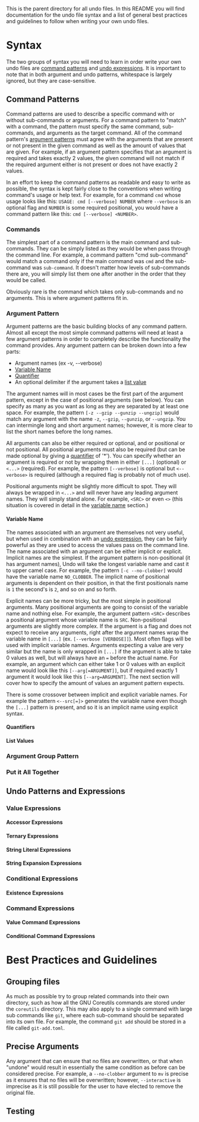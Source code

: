 This is the parent directory for all undo files. In this README you will find documentation for the undo file syntax and
a list of general best practices and guidelines to follow when writing your own undo files.

# Syntax
The two groups of syntax you will need to learn in order write your own undo files are
[command patterns](#command-patterns) and [undo expressions](#undo-patterns-and-expressions). It is important to note
that in both argument and undo patterns, whitespace is largely ignored, but they are case-sensitive.

## Command Patterns
Command patterns are used to describe a specific command with or without sub-commands or arguments. For a command
pattern to "match" with a command, the pattern must specify the same command, sub-commands, and arguments as the target
command. All of the command pattern's [argument patterns](#argument-pattern) must agree with the arguments that are
present or not present in the given command as well as the amount of values that are given. For example, if an argument
pattern specifies that an argument is required and takes exactly 2 values, the given command will not match if the
required argument either is not present or does not have exactly 2 values.

In an effort to keep the command patterns as readable and easy to write as possible, the syntax is kept fairly close to
the conventions when writing command's usage or help text. For example, for a command `cmd` whose usage looks like this:
`USAGE: cmd [--verbose] NUMBER` where `--verbose` is an optional flag and `NUMBER` is some required positional, you
would have a command pattern like this: `cmd [--verbose] <NUMBER>`.

### Commands
The simplest part of a command pattern is the main command and sub-commands. They can be simply listed as they would be
when pass through the command line. For example, a command pattern "cmd sub-command" would match a command only if the
main command was `cmd` and the sub-command was `sub-command`. It doesn't matter how levels of sub-commands there are,
you will simply list them one after another in the order that they would be called.

Obviously rare is the command which takes only sub-commands and no arguments. This is where argument patterns fit in.

### Argument Pattern
Argument patterns are the basic building blocks of any command pattern. Almost all except the most simple command
patterns will need at least a few argument patterns in order to completely describe the functionality the command
provides. Any argument pattern can be broken down into a few parts:
 - Argument names (ex -v, --verbose)
 - [Variable Name](#variable-name)
 - [Quantifier](#quantifiers)
 - An optional delimiter if the argument takes a [list value](#list-values)

The argument names will in most cases be the first part of the argument pattern, except in the case of positional
arguments (see below). You can specify as many as you want as long as they are separated by at least one space. For
example, the pattern `[-z --gzip --gunzip --ungzip]` would match any argument with the name `-z`, `--gzip`, `--gunzip`,
or `--ungzip`. You can intermingle long and short argument names; however, it is more clear to list the short names
before the long names.

All arguments can also be either required or optional, and or positional or not positional. All positional arguments
must also be required (but can be made optional by giving a [quantifier](#quantifiers) of '*'). You can specify whether
an argument is required or not by wrapping them in either `[...]` (optional) or `<...>` (required). For example, the
pattern `[--verbose]` is optional but `<--verbose>` is required (although a required flag is probably not of much use).

Positional arguments might be slightly more difficult to spot. They will always be wrapped in `<...>` and will never
have any leading argument names. They will simply stand alone. For example, `<SRC>` or even `<>` (this situation is
covered in detail in the [variable name](#variable-name) section.)

#### Variable Name
The names associated with an argument are themselves not very useful, but when used in combination with an
[undo expression](#undo-patterns-and-expressions), they can be fairly powerful as they are used to access the values
pass on the command line. The name associated with an argument can be either implicit or explicit. Implicit names are
the simplest. If the argument pattern is non-positional (it has argument names), Undo will take the longest variable
name and cast it to upper camel case. For example, the pattern `[-c --no-clobber]` would have the variable name
`NO_CLOBBER`. The implicit name of positional arguments is dependent on their position, in that the first positionals
name is `1` the second's is `2`, and so on and so forth.

Explicit names can be more tricky, but the most simple in positional arguments. Many positional arguments are going to
consist of the variable name and nothing else. For example, the argument pattern `<SRC>` describes a positional argument
whose variable name is `SRC`. Non-positional arguments are slightly more complex. If the argument is a flag and does not
expect to receive any arguments, right after the argument names wrap the variable name in `[...]` (ex.
`[--verbose [VERBOSE]]`). Most often flags will be used with implicit variable names. Arguments expecting a value are
very similar but the name is only wrapped in `[...]` if the argument is able to take 0 values as well, but will always
have an `=` before the actual name. For example, an argument which can either take 1 or 0 values with an explicit name
would look like this `[--arg[=ARGUMENT]]`, but if required exactly 1 argument it would look like this `[--arg=ARGUMENT]`.
The next section will cover how to specify the amount of values an argument pattern expects.

There is some crossover between implicit and explicit variable names. For example the pattern `<--src[=]>` generates the
variable name even though the `[...]` pattern is present, and so it is an implicit name using explicit syntax.

#### Quantifiers

#### List Values

### Argument Group Pattern

### Put it All Together

## Undo Patterns and Expressions

### Value Expressions

#### Accessor Expressions

#### Ternary Expressions

#### String Literal Expressions

#### String Expansion Expressions

### Conditional Expressions

#### Existence Expressions

### Command Expressions

#### Value Command Expressions

#### Conditional Command Expressions

# Best Practices and Guidelines

## Grouping files
As much as possible try to group related commands into their own directory, such as how all the GNU Coreutils commands
are stored under the `coreutils` directory. This may also apply to a single command with large sub commands like `git`,
where each sub-command should be separated into its own file. For example, the command `git add` should be stored in a
file called `git-add.toml`.

## Precise Arguments
Any argument that can ensure that no files are overwritten, or that when "undone" would result in essentially the same
condition as before can be considered precise. For example, a `--no-clobber` argument to `mv` is precise as it ensures
that no files will be overwritten; however, `--interactive` is imprecise as it is still possible for the user to have
elected to remove the original file.

## Testing